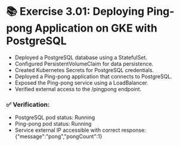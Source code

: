 # 📚 Exercise 3.01: Deploying Ping-pong Application on GKE with PostgreSQL
- Deployed a PostgreSQL database using a StatefulSet.
- Configured PersistentVolumeClaim for data persistence.
- Created Kubernetes Secrets for PostgreSQL credentials.
- Deployed a Ping-pong application that connects to PostgreSQL.
- Exposed the Ping-pong service using a LoadBalancer.
- Verified external access to the /pingpong endpoint.


### ✅ Verification:
- PostgreSQL pod status: Running
- Ping-pong pod status: Running
- Service external IP accessible with correct response: {"message":"pong","pongCount":1}

